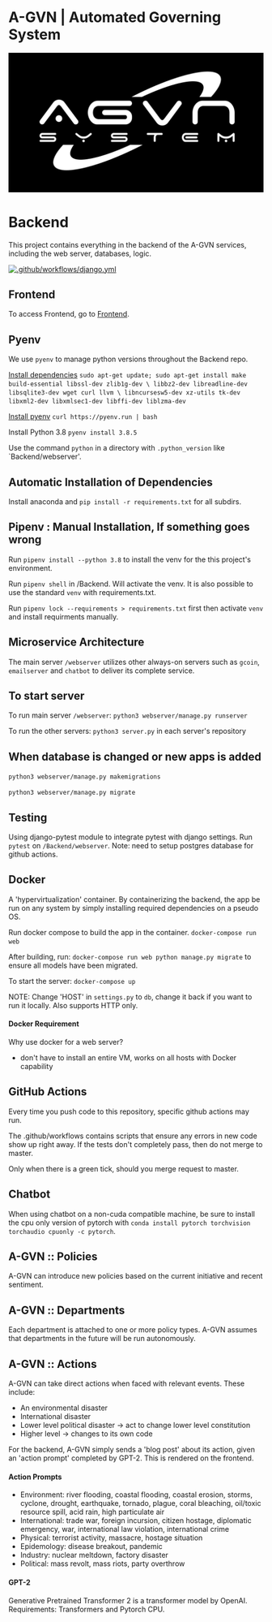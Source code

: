 # A-GVN | Automated Governing System
![](AGVN_white.svg)

# Backend
This project contains everything in the backend of the A-GVN services, including the web server, databases, logic.

[![.github/workflows/django.yml](https://github.com/COMP3900-9900-Capstone-Project/Backend/actions/workflows/django.yml/badge.svg)](https://github.com/COMP3900-9900-Capstone-Project/Backend/actions/workflows/django.yml)

## Frontend
To access Frontend, go to [Frontend](https://github.com/COMP3900-9900-Capstone-Project/Frontend).

## Pyenv
We use `pyenv` to manage python versions throughout the Backend repo.

[Install dependencies](https://github.com/pyenv/pyenv/wiki)
`sudo apt-get update; sudo apt-get install make build-essential libssl-dev zlib1g-dev \
libbz2-dev libreadline-dev libsqlite3-dev wget curl llvm \
libncursesw5-dev xz-utils tk-dev libxml2-dev libxmlsec1-dev libffi-dev liblzma-dev`

[Install pyenv](https://github.com/pyenv/pyenv-installer)
`curl https://pyenv.run | bash`

Install Python 3.8
`pyenv install 3.8.5`

Use the command `python` in a directory with `.python_version` like `Backend/webserver'.

## Automatic Installation of Dependencies
Install anaconda and `pip install -r requirements.txt` for all subdirs.

## Pipenv : Manual Installation, If something goes wrong
Run `pipenv install --python 3.8` to install the venv for the this project's environment.

Run `pipenv shell` in /Backend. Will activate the venv.
It is also possible to use the standard `venv` with requirements.txt. 

Run `pipenv lock --requirements > requirements.txt` first then activate `venv` and install requirments manually.

## Microservice Architecture
The main server `/webserver` utilizes other always-on servers such as `gcoin`, `emailserver` and `chatbot` to deliver its complete service.

## To start server
To run main server `/webserver`: `python3 webserver/manage.py runserver`

To run the other servers: `python3 server.py` in each server's repository


## When database is changed or new apps is added
`python3 webserver/manage.py makemigrations`

`python3 webserver/manage.py migrate`

## Testing
Using django-pytest module to integrate pytest with django settings.
Run `pytest` on `/Backend/webserver`.
Note: need to setup postgres database for github actions.

## Docker
A 'hypervirtualization' container. By containerizing the backend, the app be run on any system by simply installing required dependencies on a pseudo OS.

Run docker compose to build the app in the container.
`docker-compose run web`

After building, run:
`docker-compose run web python manage.py migrate` to ensure all models have been migrated.

To start the server:
`docker-compose up`

NOTE: Change 'HOST' in `settings.py` to `db`, change it back if you want to run it locally. Also supports HTTP only.

#### Docker Requirement
Why use docker for a web server?
- don't have to install an entire VM, works on all hosts with Docker capability

## GitHub Actions
Every time you push code to this repository, specific github actions may run.

The .github/workflows contains scripts that ensure any errors in new code show up right away.
If the tests don't completely pass, then do not merge to master.

Only when there is a green tick, should you merge request to master.

## Chatbot
When using chatbot on a non-cuda compatible machine, be sure to install the cpu only version of pytorch with `conda install pytorch torchvision torchaudio cpuonly -c pytorch`.


## A-GVN :: Policies
A-GVN can introduce new policies based on the current initiative and recent sentiment.

## A-GVN :: Departments
Each department is attached to one or more policy types. A-GVN assumes that departments in the future will be run autonomously.


## A-GVN :: Actions
A-GVN can take direct actions when faced with relevant events.
These include:
- An environmental disaster
- International disaster
- Lower level political disaster -> act to change lower level constitution
- Higher level -> changes to its own code

For the backend, A-GVN simply sends a 'blog post' about its action, given an 'action prompt' completed by GPT-2. This is rendered on the frontend.

#### Action Prompts
- Environment: river flooding, coastal flooding, coastal erosion, storms, cyclone, drought, earthquake, tornado, plague, coral bleaching, oil/toxic resource spill, acid rain, high particulate air
- International: trade war, foreign incursion, citizen hostage, diplomatic emergency, war, international law violation, international crime
- Physical: terrorist activity, massacre, hostage situation
- Epidemology: disease breakout, pandemic
- Industry: nuclear meltdown, factory disaster
- Political: mass revolt, mass riots, party overthrow


#### GPT-2
Generative Pretrained Transformer 2 is a transformer model by OpenAI.
Requirements:
Transformers and Pytorch CPU.
